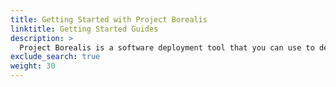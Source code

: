 ```yaml
---
title: Getting Started with Project Borealis
linktitle: Getting Started Guides
description: >
  Project Borealis is a software deployment tool that you can use to deploy Kubernetes applications.
exclude_search: true
weight: 30
---
```

